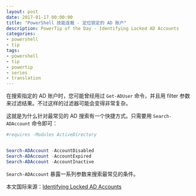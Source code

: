 ```yaml
---
layout: post
date: 2017-01-17 00:00:00
title: "PowerShell 技能连载 - 定位锁定的 AD 账户"
description: PowerTip of the Day - Identifying Locked AD Accounts
categories:
- powershell
- tip
tags:
- powershell
- tip
- powertip
- series
- translation
---
```

在搜索指定的 AD 账户时，您可能曾经用过 `Get-ADUser` 命令，并且用 filter 参数来过滤结果。不过这样的过滤器可能会变得非常复杂。

这就是为什么针对最常见的 AD 搜索有一个快捷方式。只需要用 `Search-ADAccount` 命令即可：

```powershell
#requires -Modules ActiveDirectory


Search-ADAccount -AccountDisabled 
Search-ADAccount -AccountExpired
Search-ADAccount -AccountInactive
```

`Search-ADAccount` 暴露一系列参数来搜索最常见的条件。

<!--more-->
本文国际来源：[Identifying Locked AD Accounts](http://community.idera.com/powershell/powertips/b/tips/posts/identifying-locked-ad-accounts)
